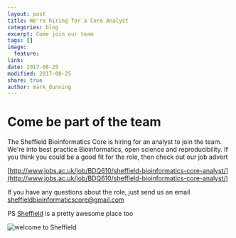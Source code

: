 ```yaml
---
layout: post
title: We're hiring for a Core Analyst
categories: blog
excerpt: Come join our team
tags: []
image:
  feature:
link:
date: 2017-08-25
modified: 2017-08-25
share: true
author: mark_dunning
---
```


# Come be part of the team

The Sheffield Bioinformatics Core is hiring for an analyst to join the team. We're into best practice Bioinformatics, open science and reproducibility. If you think you could be a good fit for the role, then check out our job advert

[http://www.jobs.ac.uk/job/BDQ610/sheffield-bioinformatics-core-analyst/](http://www.jobs.ac.uk/job/BDQ610/sheffield-bioinformatics-core-analyst/)

If you have any questions about the role, just send us an email <sheffieldbioinformaticscore@gmail.com>

PS [Sheffield](http://www.welcometosheffield.co.uk/) is a pretty awesome place too

![welcome to Sheffield](http://www.welcometosheffield.co.uk/content/templates/images/9659/Image.jpg)
